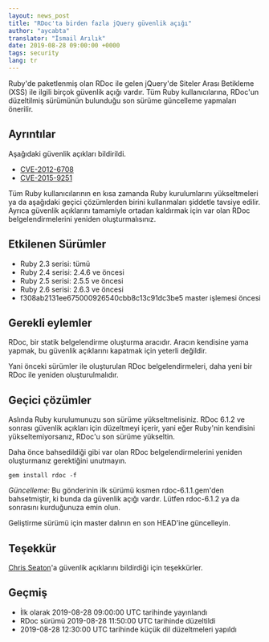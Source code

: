 ```yaml
---
layout: news_post
title: "RDoc'ta birden fazla jQuery güvenlik açığı"
author: "aycabta"
translator: "İsmail Arılık"
date: 2019-08-28 09:00:00 +0000
tags: security
lang: tr
---
```



Ruby'de paketlenmiş olan RDoc ile gelen jQuery'de Siteler Arası Betikleme (XSS)
ile ilgili birçok güvenlik açığı vardır. Tüm Ruby kullanıcılarına, RDoc'un
düzeltilmiş sürümünün bulunduğu son sürüme güncelleme yapmaları önerilir.

## Ayrıntılar

Aşağıdaki güvenlik açıkları bildirildi.

* [CVE-2012-6708](https://www.cve.org/CVERecord?id=CVE-2012-6708)
* [CVE-2015-9251](https://www.cve.org/CVERecord?id=CVE-2015-9251)

Tüm Ruby kullanıcılarının en kısa zamanda Ruby kurulumlarını yükseltmeleri ya
da aşağıdaki geçici çözümlerden birini kullanmaları şiddetle tavsiye edilir.
Ayrıca güvenlik açıklarını tamamiyle ortadan kaldırmak için var olan RDoc
belgelendirmelerini yeniden oluşturmalısınız.

## Etkilenen Sürümler

* Ruby 2.3 serisi: tümü
* Ruby 2.4 serisi: 2.4.6 ve öncesi
* Ruby 2.5 serisi: 2.5.5 ve öncesi
* Ruby 2.6 serisi: 2.6.3 ve öncesi
* f308ab2131ee675000926540cbb8c13c91dc3be5 master işlemesi öncesi

## Gerekli eylemler

RDoc, bir statik belgelendirme oluşturma aracıdır. Aracın kendisine yama
yapmak, bu güvenlik açıklarını kapatmak için yeterli değildir.

Yani önceki sürümler ile oluşturulan RDoc belgelendirmeleri, daha yeni bir RDoc
ile yeniden oluşturulmalıdır.

## Geçici çözümler

Aslında Ruby kurulumunuzu son sürüme yükseltmelisiniz. RDoc 6.1.2 ve sonrası
güvenlik açıkları için düzeltmeyi içerir, yani eğer Ruby'nin kendisini
yükseltemiyorsanız, RDoc'u son sürüme yükseltin.

Daha önce bahsedildiği gibi var olan RDoc belgelendirmelerini yeniden
oluşturmanız gerektiğini unutmayın.

```
gem install rdoc -f
```

*Güncelleme:* Bu gönderinin ilk sürümü kısmen rdoc-6.1.1.gem'den bahsetmiştir,
ki bunda da güvenlik açığı vardır. Lütfen rdoc-6.1.2 ya da sonrasını
kurduğunuza emin olun.

Geliştirme sürümü için master dalının en son HEAD'ine güncelleyin.

## Teşekkür

[Chris Seaton](https://hackerone.com/chrisseaton)'a güvenlik açıklarını bildirdiği için teşekkürler.

## Geçmiş

* İlk olarak 2019-08-28 09:00:00 UTC tarihinde yayınlandı
* RDoc sürümü 2019-08-28 11:50:00 UTC tarihinde düzeltildi
* 2019-08-28 12:30:00 UTC tarihinde küçük dil düzeltmeleri yapıldı
